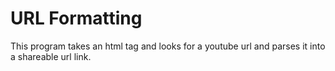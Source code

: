 # URL Formatting
This program takes an html tag and looks for a youtube url and parses it into a shareable url link.